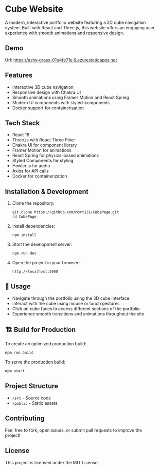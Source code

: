 # Cube Website

A modern, interactive portfolio website featuring a 3D cube navigation system. Built with React and Three.js, this website offers an engaging user experience with smooth animations and responsive design.

## Demo

Url: https://ashy-grass-01b4fe71e.6.azurestaticapps.net

## Features
- Interactive 3D cube navigation
- Responsive design with Chakra UI
- Smooth animations using Framer Motion and React Spring
- Modern UI components with styled-components
- Docker support for containerization

## Tech Stack
- React 18
- Three.js with React Three Fiber
- Chakra UI for component library
- Framer Motion for animations
- React Spring for physics-based animations
- Styled Components for styling
- Howler.js for audio
- Axios for API calls
- Docker for containerization

## Installation & Development

1. Clone the repository:
   ```sh
   git clone https://github.com/Mort1J1/CubePage.git
   cd CubePage
   ```

2. Install dependencies:
   ```sh
   npm install
   ```

3. Start the development server:
   ```sh
   npm run dev
   ```

4. Open the project in your browser:
   ```
   http://localhost:3000
   ```

## 📖 Usage
- Navigate through the portfolio using the 3D cube interface
- Interact with the cube using mouse or touch gestures
- Click on cube faces to access different sections of the portfolio
- Experience smooth transitions and animations throughout the site

## 🏗 Build for Production
To create an optimized production build:
   ```sh
   npm run build
   ```

To serve the production build:
   ```sh
   npm start
   ```

## Project Structure
- `/src` - Source code
- `/public` - Static assets

## Contributing
Feel free to fork, open issues, or submit pull requests to improve the project!

## License
This project is licensed under the MIT License.

